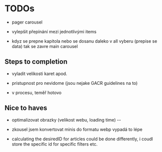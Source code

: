 # TODOs 

- pager carousel
 - vylepšit přepínání mezi jednotlivými items

- kdyz se prepne kapitola nebo se dosanu daleko v all vyberu (prepise se data) tak se zavre main carousel

## Steps to completion

- vyladit velikosti karet apod.

- pristupnost pro nevidome (jsou nejake GACR guidelines na to)
 - v procesu, teměř hotovo

## Nice to haves

- optimalizovat obrazky (velikost webu, loading time) -- 
 - zkousel jsem konvertovat minis do formatu webp vypadá to lépe


- calculating the desiredID for articles could be done differently, i coudl store the specific id for specific filters etc.

